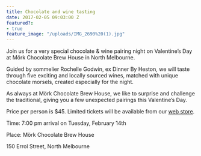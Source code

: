 ```yaml
---
title: Chocolate and wine tasting
date: 2017-02-05 09:03:00 Z
featured?:
- true
feature_image: "/uploads/IMG_2690%20(1).jpg"
---
```


Join us for a very special chocolate & wine pairing night on Valentine’s Day at Mörk Chocolate Brew House in North Melbourne.


Guided by sommelier Rochelle Godwin, ex Dinner By Heston, we will taste through five exciting and locally sourced wines, matched with unique chocolate morsels, created especially for the night.


As always at Mörk Chocolate Brew House, we like to surprise and challenge the traditional, giving you a few unexpected pairings this Valentine’s Day.


Price per person is $45. Limited tickets will be available from our [web store](http://store.morkchocolate.com.au/product/chocolate-and-wine-tasting).


Time: 7:00 pm arrival on Tuesday, February 14th


Place: Mörk Chocolate Brew House


150 Errol Street, North Melbourne
